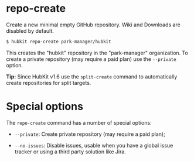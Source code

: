 repo-create
===========

Create a new minimal empty GitHub repository. Wiki and Downloads are disabled by default.

```bash
$ hubkit repo-create park-manager/hubkit
```

This creates the "hubkit" repository in the "park-manager" organization. To create a
private repository (may require a paid plan) use the `--private` option.

**Tip:** Since HubKit v1.6 use the `split-create` command to automatically create
repositories for split targets.

# Special options

The `repo-create` command has a number of special options:

* `--private`: Create private repository (may require a paid plan);

* `--no-issues`: Disable issues, usable when you have a global issue tracker or using
  a third party solution like Jira.
